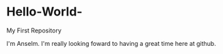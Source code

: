 # Hello-World-
My First Repository

I'm Anselm. I'm really looking foward to having a great time here at github.
